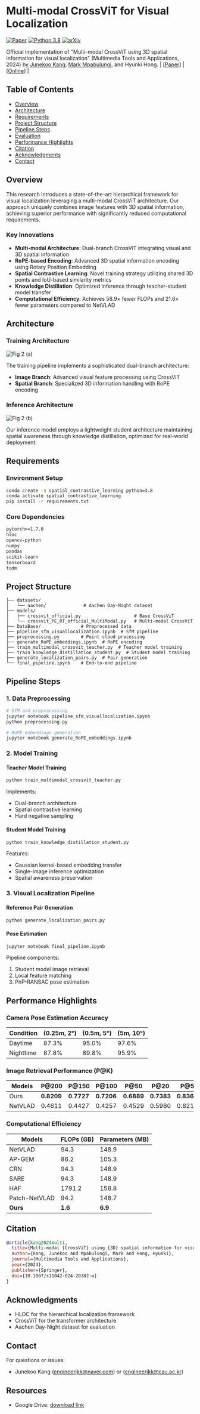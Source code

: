 # Multi-modal CrossViT for Visual Localization
[![Paper](https://img.shields.io/badge/Paper-Springer-blue)](https://doi.org/10.1007/s11042-024-20382-w)
[![Python 3.8](https://img.shields.io/badge/python-3.8-blue.svg)](https://www.python.org/downloads/release/python-380/)
[![arXiv](https://img.shields.io/badge/MTAP-2024-b31b1b.svg)](https://link.springer.com/article/10.1007/s11042-024-20382-w)

Official implementation of "Multi-modal CrossViT using 3D spatial information for visual localization" (Multimedia Tools and Applications, 2024) by [Junekoo Kang](https://github.com/engineerjkk), [Mark Mpabulungi](https://github.com/markompab), and Hyunki Hong. | [[Paper](https://drive.google.com/file/d/16deTO1LvQE-eh0E4dOQJt9njEz26IRIu/view?usp=sharing)] | [[Online](https://link.springer.com/article/10.1007/s11042-024-20382-w?utm_source=rct_congratemailt&utm_medium=email&utm_campaign=nonoa_20241018&utm_content=10.1007%2Fs11042-024-20382-w)] |   

## Table of Contents
- [Overview](#overview)
- [Architecture](#architecture)
- [Requirements](#requirements)
- [Project Structure](#project-structure)
- [Pipeline Steps](#pipeline-steps)
- [Evaluation](#evaluation)
- [Performance Highlights](#performance-highlights)
- [Citation](#citation)
- [Acknowledgments](#acknowledgments)
- [Contact](#contact)

## Overview
This research introduces a state-of-the-art hierarchical framework for visual localization leveraging a multi-modal CrossViT architecture. Our approach uniquely combines image features with 3D spatial information, achieving superior performance with significantly reduced computational requirements.

### Key Innovations
- **Multi-modal Architecture**: Dual-branch CrossViT integrating visual and 3D spatial information
- **RoPE-based Encoding**: Advanced 3D spatial information encoding using Rotary Position Embedding
- **Spatial Contrastive Learning**: Novel training strategy utilizing shared 3D points and IoU-based similarity metrics
- **Knowledge Distillation**: Optimized inference through teacher-student model transfer
- **Computational Efficiency**: Achieves 58.9× fewer FLOPs and 21.6× fewer parameters compared to NetVLAD

## Architecture

### Training Architecture
![Fig 2 (a)](https://github.com/user-attachments/assets/7d9881c4-f7a9-496e-be1c-f54928ca426e)  

The training pipeline implements a sophisticated dual-branch architecture:
- **Image Branch**: Advanced visual feature processing using CrossViT
- **Spatial Branch**: Specialized 3D information handling with RoPE encoding

### Inference Architecture
![Fig 2 (b)](https://github.com/user-attachments/assets/b42417f3-ee4e-43ce-9b69-565312f3b1a2)  

Our inference model employs a lightweight student architecture maintaining spatial awareness through knowledge distillation, optimized for real-world deployment.

## Requirements

### Environment Setup
```bash
conda create -n spatial_contrastive_learning python=3.8
conda activate spatial_contrastive_learning
pip install -r requirements.txt
```

### Core Dependencies
```txt
pytorch>=1.7.0
hloc
opencv-python
numpy
pandas
scikit-learn
tensorboard
tqdm
```

## Project Structure
```
├── datasets/
│   └── aachen/              # Aachen Day-Night dataset
├── models/
│   ├── crossvit_official.py                    # Base CrossViT
│   └── crossvit_PE_RT_official_MultiModal.py   # Multi-modal CrossViT
├── DataBase/               # Preprocessed data
├── pipeline_sfm_visuallocalization.ipynb  # SfM pipeline
├── preprocessing.py        # Point cloud processing
├── generate_RoPE_embeddings.ipynb  # RoPE encoding
├── train_multimodal_crossvit_teacher.py  # Teacher model training
├── train_knowledge_distillation_student.py  # Student model training
├── generate_localization_pairs.py  # Pair generation
└── final_pipeline.ipynb    # End-to-end pipeline
```

## Pipeline Steps

### 1. Data Preprocessing
```bash
# SfM and preprocessing
jupyter notebook pipeline_sfm_visuallocalization.ipynb
python preprocessing.py

# RoPE embeddings generation
jupyter notebook generate_RoPE_embeddings.ipynb
```

### 2. Model Training

#### Teacher Model Training
```bash
python train_multimodal_crossvit_teacher.py
```
Implements:
- Dual-branch architecture
- Spatial contrastive learning
- Hard negative sampling

#### Student Model Training
```bash
python train_knowledge_distillation_student.py
```
Features:
- Gaussian kernel-based embedding transfer
- Single-image inference optimization
- Spatial awareness preservation

### 3. Visual Localization Pipeline

#### Reference Pair Generation
```bash
python generate_localization_pairs.py
```

#### Pose Estimation
```bash
jupyter notebook final_pipeline.ipynb
```
Pipeline components:
1. Student model image retrieval
2. Local feature matching
3. PnP-RANSAC pose estimation

## Performance Highlights

### Camera Pose Estimation Accuracy
| Condition | (0.25m, 2°) | (0.5m, 5°) | (5m, 10°) |
|-----------|-------------|------------|------------|
| Daytime   | 87.3%       | 95.0%      | 97.6%      |
| Nighttime | 87.8%       | 89.8%      | 95.9%      |

### Image Retrieval Performance (P@K)
| Models | P@200 | P@150 | P@100 | P@50 | P@20 | P@5 | P@1 |
|--------|--------|--------|--------|-------|-------|------|------|
| Ours | **0.8209** | **0.7727** | **0.7206** | **0.6889** | **0.7383** | **0.8368** | 0.8976 |
| NetVLAD | 0.4611 | 0.4427 | 0.4257 | 0.4529 | 0.5980 | 0.8219 | **0.9425** |

### Computational Efficiency
| Models | FLOPs (GB) | Parameters (MB) |
|--------|------------|-----------------|
| NetVLAD | 94.3 | 148.9 |
| AP-GEM | 86.2 | 105.3 |
| CRN | 94.3 | 148.9 |
| SARE | 94.3 | 148.9 |
| HAF | 1791.2 | 158.8 |
| Patch-NetVLAD | 94.2 | 148.7 |
| **Ours** | **1.6** | **6.9** |

## Citation
```bibtex
@article{kang2024multi,
  title={Multi-modal {CrossViT} using {3D} spatial information for visual localization},
  author={Kang, Junekoo and Mpabulungi, Mark and Hong, Hyunki},
  journal={Multimedia Tools and Applications},
  year={2024},
  publisher={Springer},
  doi={10.1007/s11042-024-20382-w}
}
```

## Acknowledgments
- HLOC for the hierarchical localization framework
- CrossViT for the transformer architecture
- Aachen Day-Night dataset for evaluation

## Contact
For questions or issues:
- Junekoo Kang (engineerjkk@naver.com) or (engineerjkk@cau.ac.kr)

## Resources
- Google Drive: [download link](https://drive.google.com/drive/folders/xxx)
